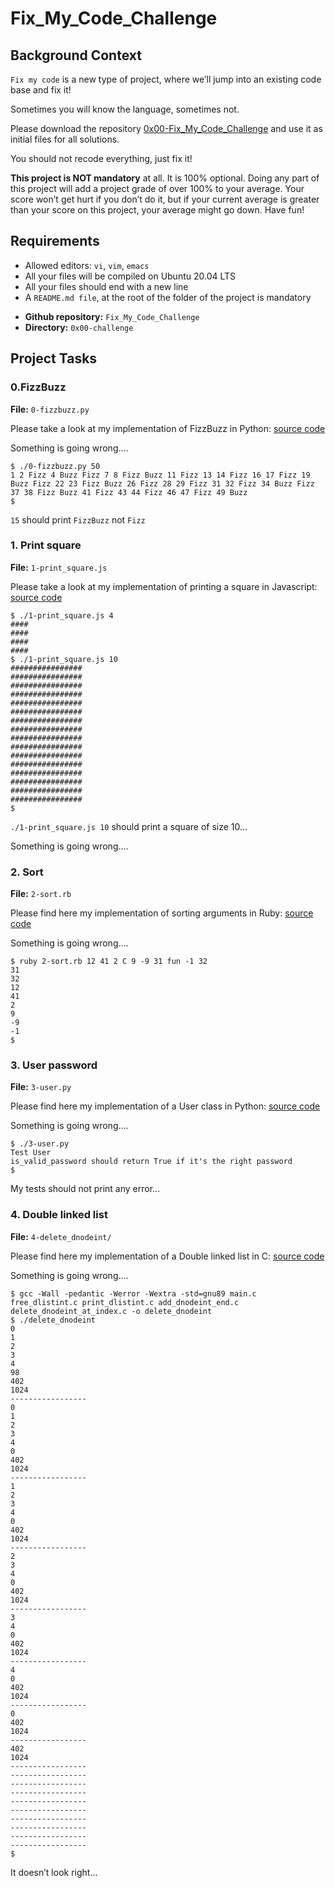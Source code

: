 # Fix_My_Code_Challenge

## Background Context

`Fix my code` is a new type of project, where we’ll jump into an existing code base and fix it!

Sometimes you will know the language, sometimes not.

Please download the repository [0x00-Fix_My_Code_Challenge](https://github.com/holbertonschool/0x00-Fix_My_Code_Challenge) and use it as initial files for all solutions.

You should not recode everything, just fix it!

**This project is NOT mandatory** at all. It is 100% optional. Doing any part of this project will add a project grade of over 100% to your average. Your score won’t get hurt if you don’t do it, but if your current average is greater than your score on this project, your average might go down. Have fun!

## Requirements
- Allowed editors: `vi`, `vim`, `emacs`
- All your files will be compiled on Ubuntu 20.04 LTS
- All your files should end with a new line
- A `README.md file`, at the root of the folder of the project is mandatory
* **Github repository:** `Fix_My_Code_Challenge`
* **Directory:** `0x00-challenge`

## Project Tasks
### 0.FizzBuzz
**File:** `0-fizzbuzz.py`

Please take a look at my implementation of FizzBuzz in Python: [source code](https://github.com/holbertonschool/Fix-my-code-0/blob/master/0-fizzbuzz.py)

Something is going wrong….

```
$ ./0-fizzbuzz.py 50
1 2 Fizz 4 Buzz Fizz 7 8 Fizz Buzz 11 Fizz 13 14 Fizz 16 17 Fizz 19 Buzz Fizz 22 23 Fizz Buzz 26 Fizz 28 29 Fizz 31 32 Fizz 34 Buzz Fizz 37 38 Fizz Buzz 41 Fizz 43 44 Fizz 46 47 Fizz 49 Buzz
$
```

`15` should print `FizzBuzz` not `Fizz`

### 1. Print square
**File:** `1-print_square.js`

Please take a look at my implementation of printing a square in Javascript: [source code](https://github.com/holbertonschool/0x00-Fix_My_Code_Challenge/blob/master/1-print_square.js)

```
$ ./1-print_square.js 4
####
####
####
####
$ ./1-print_square.js 10
################
################
################
################
################
################
################
################
################
################
################
################
################
################
################
################
$
```
`./1-print_square.js 10` should print a square of size 10…

Something is going wrong….

### 2. Sort
**File:** `2-sort.rb`

Please find here my implementation of sorting arguments in Ruby: [source code](https://github.com/holbertonschool/0x00-Fix_My_Code_Challenge/blob/master/2-sort.rb)

Something is going wrong….

```
$ ruby 2-sort.rb 12 41 2 C 9 -9 31 fun -1 32
31
32
12
41
2
9
-9
-1
$
```

### 3. User password
**File:** `3-user.py`

Please find here my implementation of a User class in Python: [source code](https://github.com/holbertonschool/Fix-my-code-0/blob/master/3-user.py)

Something is going wrong….

```
$ ./3-user.py 
Test User
is_valid_password should return True if it's the right password
$
```
My tests should not print any error…

### 4. Double linked list
**File:** `4-delete_dnodeint/`

Please find here my implementation of a Double linked list in C: [source code](https://github.com/holbertonschool/0x00-Fix_My_Code_Challenge/tree/master/4-delete_dnodeint)

Something is going wrong….

```
$ gcc -Wall -pedantic -Werror -Wextra -std=gnu89 main.c free_dlistint.c print_dlistint.c add_dnodeint_end.c delete_dnodeint_at_index.c -o delete_dnodeint
$ ./delete_dnodeint 
0
1
2
3
4
98
402
1024
-----------------
0
1
2
3
4
0
402
1024
-----------------
1
2
3
4
0
402
1024
-----------------
2
3
4
0
402
1024
-----------------
3
4
0
402
1024
-----------------
4
0
402
1024
-----------------
0
402
1024
-----------------
402
1024
-----------------
-----------------
-----------------
-----------------
-----------------
-----------------
-----------------
-----------------
-----------------
-----------------
$
```
It doesn’t look right…
